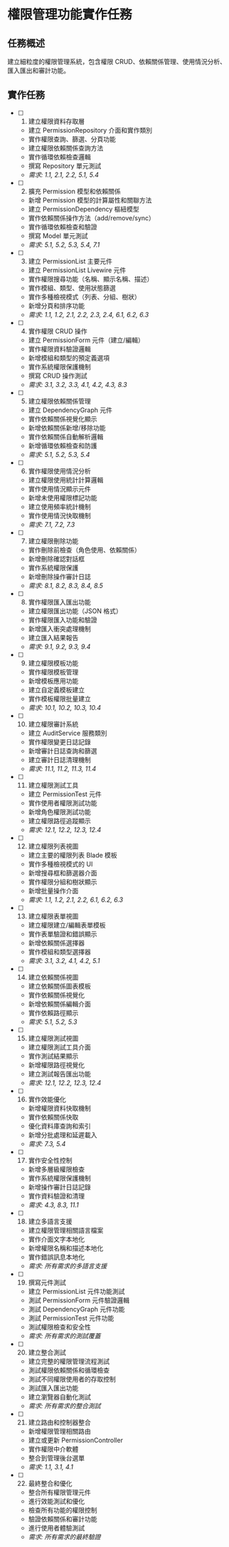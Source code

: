 # 權限管理功能實作任務

## 任務概述

建立細粒度的權限管理系統，包含權限 CRUD、依賴關係管理、使用情況分析、匯入匯出和審計功能。

## 實作任務

- [ ] 1. 建立權限資料存取層
  - 建立 PermissionRepository 介面和實作類別
  - 實作權限查詢、篩選、分頁功能
  - 建立權限依賴關係查詢方法
  - 實作循環依賴檢查邏輯
  - 撰寫 Repository 單元測試
  - _需求: 1.1, 2.1, 2.2, 5.1, 5.4_

- [ ] 2. 擴充 Permission 模型和依賴關係
  - 新增 Permission 模型的計算屬性和關聯方法
  - 建立 PermissionDependency 樞紐模型
  - 實作依賴關係操作方法（add/remove/sync）
  - 實作循環依賴檢查和驗證
  - 撰寫 Model 單元測試
  - _需求: 5.1, 5.2, 5.3, 5.4, 7.1_

- [ ] 3. 建立 PermissionList 主要元件
  - 建立 PermissionList Livewire 元件
  - 實作權限搜尋功能（名稱、顯示名稱、描述）
  - 實作模組、類型、使用狀態篩選
  - 實作多種檢視模式（列表、分組、樹狀）
  - 新增分頁和排序功能
  - _需求: 1.1, 1.2, 2.1, 2.2, 2.3, 2.4, 6.1, 6.2, 6.3_

- [ ] 4. 實作權限 CRUD 操作
  - 建立 PermissionForm 元件（建立/編輯）
  - 實作權限資料驗證邏輯
  - 新增模組和類型的預定義選項
  - 實作系統權限保護機制
  - 撰寫 CRUD 操作測試
  - _需求: 3.1, 3.2, 3.3, 4.1, 4.2, 4.3, 8.3_

- [ ] 5. 建立權限依賴關係管理
  - 建立 DependencyGraph 元件
  - 實作依賴關係視覺化顯示
  - 新增依賴關係新增/移除功能
  - 實作依賴關係自動解析邏輯
  - 新增循環依賴檢查和防護
  - _需求: 5.1, 5.2, 5.3, 5.4_

- [ ] 6. 實作權限使用情況分析
  - 建立權限使用統計計算邏輯
  - 實作使用情況顯示元件
  - 新增未使用權限標記功能
  - 建立使用頻率統計機制
  - 實作使用情況快取機制
  - _需求: 7.1, 7.2, 7.3_

- [ ] 7. 建立權限刪除功能
  - 實作刪除前檢查（角色使用、依賴關係）
  - 新增刪除確認對話框
  - 實作系統權限保護
  - 新增刪除操作審計日誌
  - _需求: 8.1, 8.2, 8.3, 8.4, 8.5_

- [ ] 8. 實作權限匯入匯出功能
  - 建立權限匯出功能（JSON 格式）
  - 實作權限匯入功能和驗證
  - 新增匯入衝突處理機制
  - 建立匯入結果報告
  - _需求: 9.1, 9.2, 9.3, 9.4_

- [ ] 9. 建立權限模板功能
  - 實作權限模板管理
  - 新增模板應用功能
  - 建立自定義模板建立
  - 實作模板權限批量建立
  - _需求: 10.1, 10.2, 10.3, 10.4_

- [ ] 10. 建立權限審計系統
  - 建立 AuditService 服務類別
  - 實作權限變更日誌記錄
  - 新增審計日誌查詢和篩選
  - 建立審計日誌清理機制
  - _需求: 11.1, 11.2, 11.3, 11.4_

- [ ] 11. 建立權限測試工具
  - 建立 PermissionTest 元件
  - 實作使用者權限測試功能
  - 新增角色權限測試功能
  - 建立權限路徑追蹤顯示
  - _需求: 12.1, 12.2, 12.3, 12.4_

- [ ] 12. 建立權限列表視圖
  - 建立主要的權限列表 Blade 模板
  - 實作多種檢視模式的 UI
  - 新增搜尋框和篩選器介面
  - 實作權限分組和樹狀顯示
  - 新增批量操作介面
  - _需求: 1.1, 1.2, 2.1, 2.2, 6.1, 6.2, 6.3_

- [ ] 13. 建立權限表單視圖
  - 建立權限建立/編輯表單模板
  - 實作表單驗證和錯誤顯示
  - 新增依賴關係選擇器
  - 實作模組和類型選擇器
  - _需求: 3.1, 3.2, 4.1, 4.2, 5.1_

- [ ] 14. 建立依賴關係視圖
  - 建立依賴關係圖表模板
  - 實作依賴關係視覺化
  - 新增依賴關係編輯介面
  - 實作依賴路徑顯示
  - _需求: 5.1, 5.2, 5.3_

- [ ] 15. 建立權限測試視圖
  - 建立權限測試工具介面
  - 實作測試結果顯示
  - 新增權限路徑視覺化
  - 建立測試報告匯出功能
  - _需求: 12.1, 12.2, 12.3, 12.4_

- [ ] 16. 實作效能優化
  - 新增權限資料快取機制
  - 實作依賴關係快取
  - 優化資料庫查詢和索引
  - 新增分批處理和延遲載入
  - _需求: 7.3, 5.4_

- [ ] 17. 實作安全性控制
  - 新增多層級權限檢查
  - 實作系統權限保護機制
  - 新增操作審計日誌記錄
  - 實作資料驗證和清理
  - _需求: 4.3, 8.3, 11.1_

- [ ] 18. 建立多語言支援
  - 建立權限管理相關語言檔案
  - 實作介面文字本地化
  - 新增權限名稱和描述本地化
  - 實作錯誤訊息本地化
  - _需求: 所有需求的多語言支援_

- [ ] 19. 撰寫元件測試
  - 建立 PermissionList 元件功能測試
  - 測試 PermissionForm 元件驗證邏輯
  - 測試 DependencyGraph 元件功能
  - 測試 PermissionTest 元件功能
  - 測試權限檢查和安全性
  - _需求: 所有需求的測試覆蓋_

- [ ] 20. 建立整合測試
  - 建立完整的權限管理流程測試
  - 測試權限依賴關係和循環檢查
  - 測試不同權限使用者的存取控制
  - 測試匯入匯出功能
  - 建立瀏覽器自動化測試
  - _需求: 所有需求的整合測試_

- [ ] 21. 建立路由和控制器整合
  - 新增權限管理相關路由
  - 建立或更新 PermissionController
  - 實作權限中介軟體
  - 整合到管理後台選單
  - _需求: 1.1, 3.1, 4.1_

- [ ] 22. 最終整合和優化
  - 整合所有權限管理元件
  - 進行效能測試和優化
  - 檢查所有功能的權限控制
  - 驗證依賴關係和審計功能
  - 進行使用者體驗測試
  - _需求: 所有需求的最終驗證_